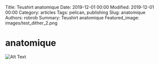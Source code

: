 Title: Teushirt anatomique
Date: 2019-12-01 00:00
Modified: 2019-12-01 00:00
Category: articles
Tags: pelican, publishing
Slug: anatomique
Authors: robrob
Summary: Teushirt anatomique
Featured_image: images/test_dither_2.png


# anatomique
![Alt Text]({static}/original_images/test_2_original.png)